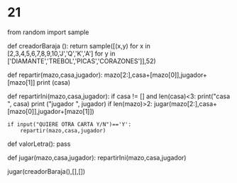 # 21
from random import sample

def creadorBaraja ():
    return sample([(x,y) for x in [2,3,4,5,6,7,8,9,10,'J','Q','K','A'] for y in ['DIAMANTE','TREBOL','PICAS','CORAZONES']],52)

def repartir(mazo,casa,jugador):
    mazo[2:],casa+[mazo[0]],jugador+[mazo[1]]
    print (casa)
    

def repartirIni(mazo,casa,jugador):
    if casa != [] and len(casa)<3: 
        print("casa ", casa)
        print ("jugador ", jugador)
    if len(mazo)>2:
        jugar(mazo[2:],casa+[mazo[0]],jugador+[mazo[1]])

    if input("QUIERE OTRA CARTA Y/N")=='Y':
        repartir(mazo,casa,jugador)

def valorLetra():
    pass
    

def jugar(mazo,casa,jugador):
    repartirIni(mazo,casa,jugador)


jugar(creadorBaraja(),[],[])
